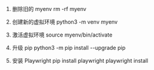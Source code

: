 1. 删除旧的 myenv
rm -rf myenv

2. 创建新的虚拟环境
python3 -m venv myenv

3. 激活虚拟环境
source myenv/bin/activate

4. 升级 pip
python3 -m pip install --upgrade pip

5. 安装 Playwright
pip install playwright
playwright install